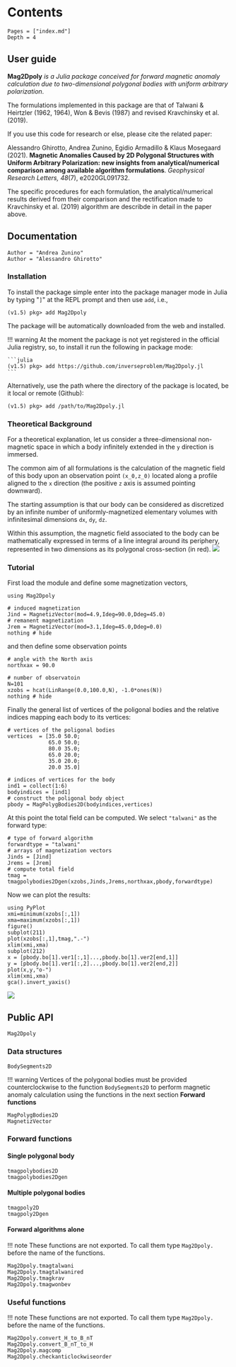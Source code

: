 


# Contents

```@contents
Pages = ["index.md"]
Depth = 4
```

## User guide

**Mag2Dpoly** *is a Julia package conceived for forward magnetic anomaly calculation due to two-dimensional polygonal bodies with uniform arbitrary polarization*. 

The formulations implemented in this package are that of Talwani & Heirtzler (1962, 1964), Won & Bevis (1987) and revised Kravchinsky et al. (2019).

If you use this code for research or else, please cite the related paper:

Alessandro Ghirotto, Andrea Zunino, Egidio Armadillo & Klaus Mosegaard (2021). **Magnetic Anomalies Caused by 2D Polygonal Structures with Uniform Arbitrary Polarization: new insights from analytical/numerical comparison among available algorithm formulations**. *Geophysical Research Letters, 48*(7), e2020GL091732.

The specific procedures for each formulation, the analytical/numerical results derived from their comparison and the rectification made to Kravchinsky et al. (2019) algorithm are describde in detail in the paper above.

## Documentation

```@meta
Author = "Andrea Zunino"
Author = "Alessandro Ghirotto"
```

### Installation

To install the package simple enter into the package manager mode in Julia by typing "`]`" at the 
REPL prompt and then use `add`, i.e.,
```
(v1.5) pkg> add Mag2Dpoly
```
The package will be automatically downloaded from the web and installed.

!!! warning
    At the moment the package is not yet registered in the official Julia registry, so, 
    to install it run the following in package mode:
		
    ```julia
    (v1.5) pkg> add https://github.com/inverseproblem/Mag2Dpoly.jl
    ```
	
Alternatively, use the path where the directory of the package is located, be it local or remote (Github):
```
(v1.5) pkg> add /path/to/Mag2Dpoly.jl
```

### Theoretical Background

For a theoretical explanation, let us consider a three-dimensional non-magnetic 
space in which a body infinitely extended in the ``y`` direction is immersed. 

The common aim of all formulations is the calculation of the magnetic field of 
this body upon an observation point ``(x_0,z_0)`` located along a profile aligned to 
the ``x`` direction (the positive ``z`` axis is assumed pointing downward).

The starting assumption is that our body can be considered as discretized by an 
infinite number of uniformly-magnetized elementary volumes with infinitesimal dimensions ``dx``, ``dy``, ``dz``.

Within this assumption, the magnetic field associated to the body can be mathematically 
expressed in terms of a line integral around its periphery, represented in two dimensions 
as its polygonal cross-section (in red).
![](images/intro.svg)

### Tutorial
First load the module and define some magnetization vectors,
```@example ex1
using Mag2Dpoly 

# induced magnetization
Jind = MagnetizVector(mod=4.9,Ideg=90.0,Ddeg=45.0)
# remanent magnetization
Jrem = MagnetizVector(mod=3.1,Ideg=45.0,Ddeg=0.0)
nothing # hide
```
and then define some observation points 
```@example ex1
# angle with the North axis
northxax = 90.0

# number of observatoin 
N=101
xzobs = hcat(LinRange(0.0,100.0,N), -1.0*ones(N))
nothing # hide
```
Finally the general list of vertices of the poligonal bodies and the relative indices mapping each body to its vertices:
```@example ex1
# vertices of the poligonal bodies
vertices  = [35.0 50.0;
             65.0 50.0;
             80.0 35.0;
             65.0 20.0;
             35.0 20.0;
             20.0 35.0]
			 
# indices of vertices for the body
ind1 = collect(1:6)
bodyindices = [ind1]
# construct the poligonal body object
pbody = MagPolygBodies2D(bodyindices,vertices)
```

At this point the total field can be computed. We select `"talwani"` as the forward type:
```@example ex1
# type of forward algorithm
forwardtype = "talwani"
# arrays of magnetization vectors
Jinds = [Jind]
Jrems = [Jrem]
# compute total field 
tmag = tmagpolybodies2Dgen(xzobs,Jinds,Jrems,northxax,pbody,forwardtype)
```

Now we can plot the results:

    using PyPlot
    xmi=minimum(xzobs[:,1]) 
    xma=maximum(xzobs[:,1])
    figure()
    subplot(211)
    plot(xzobs[:,1],tmag,".-") 
    xlim(xmi,xma)
    subplot(212)
    x = [pbody.bo[1].ver1[:,1]...,pbody.bo[1].ver2[end,1]]
    y = [pbody.bo[1].ver1[:,2]...,pbody.bo[1].ver2[end,2]]
    plot(x,y,"o-")
    xlim(xmi,xma)
    gca().invert_yaxis()

![](images/plotex1.svg)

## Public API
```@docs
Mag2Dpoly
```

### Data structures
```@docs
BodySegments2D
```

!!! warning 
    Vertices of the polygonal bodies must be provided 
    counterclockwise to the function `BodySegments2D`
    to perform magnetic anomaly calculation using the
    functions in the next section **Forward functions**


```@docs
MagPolygBodies2D
MagnetizVector
```

### Forward functions
#### Single polygonal body
```@docs
tmagpolybodies2D
tmagpolybodies2Dgen
```
#### Multiple polygonal bodies
```@docs
tmagpoly2D
tmagpoly2Dgen
```
#### Forward algorithms alone
!!! note
    These functions are not exported. To call them 
    type `Mag2Dpoly.` before the name of the functions.
	
```@docs
Mag2Dpoly.tmagtalwani
Mag2Dpoly.tmagtalwanired
Mag2Dpoly.tmagkrav
Mag2Dpoly.tmagwonbev
```

 
### Useful functions
!!! note
    These functions are not exported. To call them
    type `Mag2Dpoly.` before the name of the functions.
	
```@docs
Mag2Dpoly.convert_H_to_B_nT
Mag2Dpoly.convert_B_nT_to_H
Mag2Dpoly.magcomp
Mag2Dpoly.checkanticlockwiseorder
```
